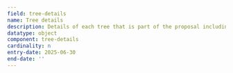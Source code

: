 ```yaml
---
field: tree-details
name: Tree details
description: Details of each tree that is part of the proposal including work to be carried out
datatype: object
component: tree-details
cardinality: n
entry-date: 2025-06-30
end-date: ''
---
```

